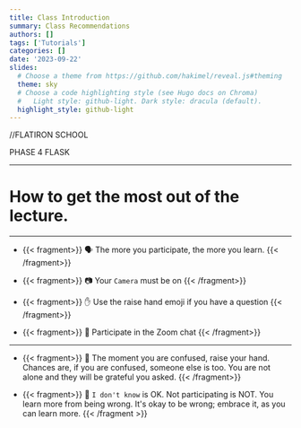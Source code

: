 ```yaml
---
title: Class Introduction
summary: Class Recommendations
authors: []
tags: ['Tutorials']
categories: []
date: '2023-09-22'
slides:
  # Choose a theme from https://github.com/hakimel/reveal.js#theming
  theme: sky
  # Choose a code highlighting style (see Hugo docs on Chroma)
  #   Light style: github-light. Dark style: dracula (default).
  highlight_style: github-light
---
```


//FLATIRON SCHOOL

PHASE 4 FLASK


---

# How to get the most out of the lecture.

---

- {{< fragment>}} 🗣️ The more you participate, the more you learn. {{< /fragment>}}

- {{< fragment>}} 📷 Your `Camera` must be on {{< /fragment>}}

- {{< fragment>}} ✋ Use the raise hand emoji if you have a question {{< /fragment>}}

- {{< fragment>}} 💬 Participate in the Zoom chat {{< /fragment>}}
---
- {{< fragment>}} 🤌 The moment you are confused, raise your hand. Chances are, if you are confused, someone else is too. You are not alone and they will be grateful you asked. {{< /fragment>}}

- {{< fragment>}} 🤷 `I don't know` is OK. Not participating is NOT. You learn more from being wrong. It's okay to be wrong; embrace it, as you can learn more. {{< /fragment >}}